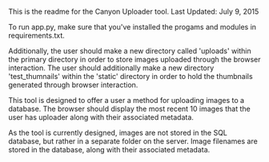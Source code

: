 This is the readme for the Canyon Uploader tool.
Last Updated: July 9, 2015

To run app.py, make sure that you've installed the 
progams and modules in requirements.txt.

Additionally, the user should make a new directory
called 'uploads' within the primary directory in 
order to store images uploaded through the browser
interaction. The user should additionally make a new
directory 'test_thumnails' within the 'static' 
directory in order to hold the thumbnails generated 
through browser interaction.

This tool is designed to offer a user a method 
for uploading images to a database. The browser
should display the most recent 10 images that the 
user has uploader along with their associated metadata.

As the tool is currently designed, images are not
stored in the SQL database, but rather in a separate 
folder on the server. Image filenames are stored in the 
database, along with their associated metadata.

